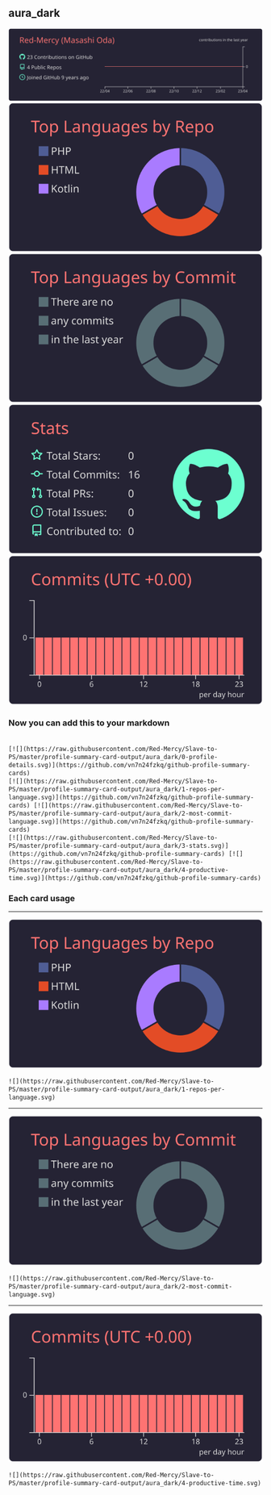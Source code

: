 ## aura_dark

[![](./0-profile-details.svg)](https://github.com/vn7n24fzkq/github-profile-summary-cards)
[![](./1-repos-per-language.svg)](https://github.com/vn7n24fzkq/github-profile-summary-cards) [![](./2-most-commit-language.svg)](https://github.com/vn7n24fzkq/github-profile-summary-cards)
[![](./3-stats.svg)](https://github.com/vn7n24fzkq/github-profile-summary-cards) [![](./4-productive-time.svg)](https://github.com/vn7n24fzkq/github-profile-summary-cards)
### Now you can add this to your markdown
```

[![](https://raw.githubusercontent.com/Red-Mercy/Slave-to-PS/master/profile-summary-card-output/aura_dark/0-profile-details.svg)](https://github.com/vn7n24fzkq/github-profile-summary-cards)
[![](https://raw.githubusercontent.com/Red-Mercy/Slave-to-PS/master/profile-summary-card-output/aura_dark/1-repos-per-language.svg)](https://github.com/vn7n24fzkq/github-profile-summary-cards) [![](https://raw.githubusercontent.com/Red-Mercy/Slave-to-PS/master/profile-summary-card-output/aura_dark/2-most-commit-language.svg)](https://github.com/vn7n24fzkq/github-profile-summary-cards)
[![](https://raw.githubusercontent.com/Red-Mercy/Slave-to-PS/master/profile-summary-card-output/aura_dark/3-stats.svg)](https://github.com/vn7n24fzkq/github-profile-summary-cards) [![](https://raw.githubusercontent.com/Red-Mercy/Slave-to-PS/master/profile-summary-card-output/aura_dark/4-productive-time.svg)](https://github.com/vn7n24fzkq/github-profile-summary-cards)

```

### Each card usage
---

![](./1-repos-per-language.svg)

```
![](https://raw.githubusercontent.com/Red-Mercy/Slave-to-PS/master/profile-summary-card-output/aura_dark/1-repos-per-language.svg)
```

    

---

![](./2-most-commit-language.svg)

```
![](https://raw.githubusercontent.com/Red-Mercy/Slave-to-PS/master/profile-summary-card-output/aura_dark/2-most-commit-language.svg)
```

    

---

![](./4-productive-time.svg)

```
![](https://raw.githubusercontent.com/Red-Mercy/Slave-to-PS/master/profile-summary-card-output/aura_dark/4-productive-time.svg)
```

    
